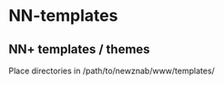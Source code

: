 NN-templates
============

NN+ templates / themes
------------

Place directories in /path/to/newznab/www/templates/
